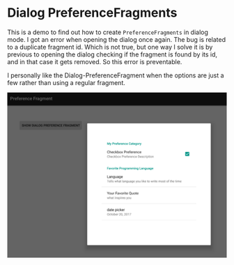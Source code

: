 # Dialog PreferenceFragments

This is a demo to find out how to create `PreferenceFragments` in dialog mode. I got an error when opening the dialog once again. The bug is related to a duplicate fragment id. Which is not true, but one way I solve it is by previous to opening the dialog checking if the fragment is found by its id, and in that case it gets removed. So this error is preventable.

I personally like the Dialog-PreferenceFragment when the options are just a few rather than using a regular fragment.

![screenshot](./github/screenshot.PNG?raw=true)